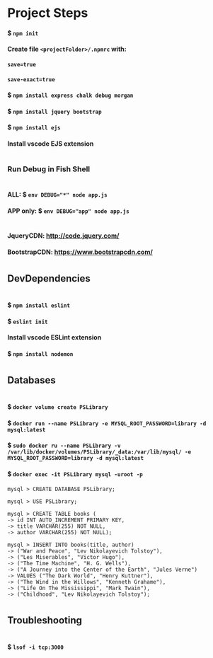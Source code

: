 # Project Steps

#### $ `npm init`

#### Create file `<projectFolder>/.npmrc` with:

#### `save=true`

#### `save-exact=true`

#### $ `npm install express chalk debug morgan`

#### $ `npm install jquery bootstrap`

#### $ `npm install ejs`

#### Install vscode EJS extension

#

### Run Debug in Fish Shell

#

#### ALL: $ `env DEBUG="*" node app.js`

#### APP only: $ `env DEBUG="app" node app.js`

#

#### JqueryCDN: http://code.jquery.com/

#### BootstrapCDN: https://www.bootstrapcdn.com/

#

## DevDependencies

#

#### $ `npm install eslint`

#### $ `eslint init`

#### Install vscode ESLint extension

#### $ `npm install nodemon`

#

## Databases

#

#### $ `docker volume create PSLibrary`

#### $ `docker run --name PSLibrary -e MYSQL_ROOT_PASSWORD=library -d mysql:latest`

#### $ `sudo docker ru --name PSLibrary -v /var/lib/docker/volumes/PSLibrary/_data:/var/lib/mysql/ -e MYSQL_ROOT_PASSWORD=library -d mysql:latest`

#### $ `docker exec -it PSLibrary mysql -uroot -p`

    mysql > CREATE DATABASE PSLibrary;

    mysql > USE PSLibrary;

    mysql > CREATE TABLE books (
    -> id INT AUTO_INCREMENT PRIMARY KEY,
    -> title VARCHAR(255) NOT NULL,
    -> author VARCHAR(255) NOT NULL);

    mysql > INSERT INTO books(title, author)
    -> ("War and Peace", "Lev Nikolayevich Tolstoy"),
    -> ("Les Miserables", "Victor Hugo"),
    -> ("The Time Machine", "H. G. Wells"),
    -> ("A Journey into the Center of the Earth", "Jules Verne")
    -> VALUES ("The Dark World", "Henry Kuttner"),
    -> ("The Wind in the Willows", "Kenneth Grahame"),
    -> ("Life On The Mississippi", "Mark Twain"),
    -> ("Childhood", "Lev Nikolayevich Tolstoy");

#

## Troubleshooting

#

#### $ `lsof -i tcp:3000`
